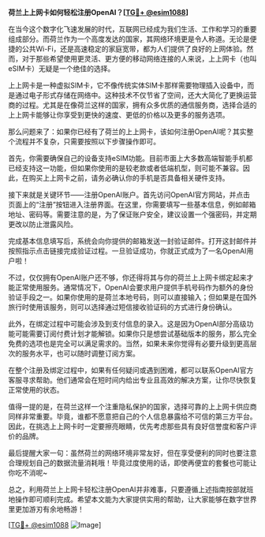 **荷兰上上网卡如何轻松注册OpenAI？[[TG💪+ @esim1088](https://t.me/s/esim1088)]**

在当今这个数字化飞速发展的时代，互联网已经成为我们生活、工作和学习的重要组成部分。而荷兰作为一个高度发达的国家，其网络环境更是令人称道。无论是便捷的公共Wi-Fi，还是高速稳定的家庭宽带，都为人们提供了良好的上网体验。然而，对于那些希望使用更灵活、更方便的移动网络连接的人来说，上上网卡（也叫eSIM卡）无疑是一个绝佳的选择。

上上网卡是一种虚拟SIM卡，它不像传统实体SIM卡那样需要物理插入设备中，而是通过电子形式存储在网络中。这种技术不仅节省了空间，还大大简化了更换运营商的过程。尤其是在像荷兰这样的国家，拥有众多优质的通信服务商，选择合适的上上网卡能够让你享受到更快的速度、更低的价格以及更多的服务选项。

那么问题来了：如果你已经有了荷兰的上上网卡，该如何注册OpenAI呢？其实整个流程并不复杂，只需要按照以下步骤操作即可。

首先，你需要确保自己的设备支持eSIM功能。目前市面上大多数高端智能手机都已经支持这一功能，但如果你使用的是较老款或者低端机型，则可能不兼容。因此，在购买上上网卡之前，请务必确认你的手机是否具备相关硬件支持。

接下来就是关键环节——注册OpenAI账户。首先访问OpenAI官方网站，并点击页面上的“注册”按钮进入注册界面。在这里，你需要填写一些基本信息，例如邮箱地址、密码等。需要注意的是，为了保证账户安全，建议设置一个强密码，并定期更改以防止泄露风险。

完成基本信息填写后，系统会向你提供的邮箱发送一封验证邮件。打开这封邮件并按照指示点击链接完成验证过程。一旦验证成功，你就正式成为了一名OpenAI用户啦！

不过，仅仅拥有OpenAI账户还不够，你还得将其与你的荷兰上上网卡绑定起来才能正常使用服务。通常情况下，OpenAI会要求用户提供手机号码作为额外的身份验证手段之一。如果你使用的是荷兰本地号码，则可以直接输入；但如果是在国外旅行时使用该服务，则可以选择通过短信接收验证码的方式进行身份确认。

此外，在绑定过程中可能会涉及到支付信息的录入。这是因为OpenAI部分高级功能可能需要订阅付费计划才能解锁。如果你只是想尝试基础版本的服务，那么完全免费的选项也是完全可以满足需求的。当然，如果未来你觉得有必要升级到更高层次的服务水平，也可以随时调整订阅方案。

在整个注册及绑定过程中，如果有任何疑问或遇到困难，都可以联系OpenAI官方客服寻求帮助。他们通常会在短时间内给出专业且高效的解决方案，让你尽快恢复正常使用的状态。

值得一提的是，在荷兰这样一个注重隐私保护的国家，选择可靠的上上网卡供应商同样非常重要。毕竟，谁都不愿意把自己的个人信息暴露给不可信的第三方平台。因此，在挑选上上网卡时一定要擦亮眼睛，优先考虑那些具有良好信誉度和客户评价的品牌。

最后提醒大家一句：虽然荷兰的网络环境非常友好，但在享受便利的同时也要注意合理规划自己的数据流量消耗哦！毕竟过度使用的话，即使再便宜的套餐也可能让你吃不消呢~

总之，利用荷兰上上网卡轻松注册OpenAI并非难事，只要遵循上述指南按部就班地操作即可顺利完成。希望本文能为大家提供实用的帮助，让大家能够在数字世界里更加游刃有余地畅游！

[[TG💪+ @esim1088](https://t.me/s/esim1088) ![Image](https://i.postimg.cc/4NQfJmqS/Snipaste-2025-05-13-00-14-12.png)]